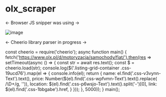 # olx_scraper

<- Browser JS snipper was using ->

![image](https://user-images.githubusercontent.com/76183614/178600057-6462da45-fbdf-4f1b-ac3b-578e1abef263.png)


<- Cheerio library parser in progress ->

const cheerio = require('cheerio');
async function main() {
    fetch('https://www.olx.pl/d/motoryzacja/samochody/fiat/').then(res => setTimeout(async () => {
        const str = await res.text();
        const $ = cheerio.load(str);
        console.log($('.listing-grid-container .css-19ucd76').map(el => {
            console.info(el);
            return {
                name: el.find('.css-v3vynn-Text').text(),
                price: Number($(el).find('.css-wpfvmn-Text').text().replace( /\D+/g, '')),
                location: $(el).find('.css-p6wsjo-Text').text().split('-')[0],
                link: $(el).find('.css-1bbgabe').href,
            }
        }));
    }, 5000));
}
main();
